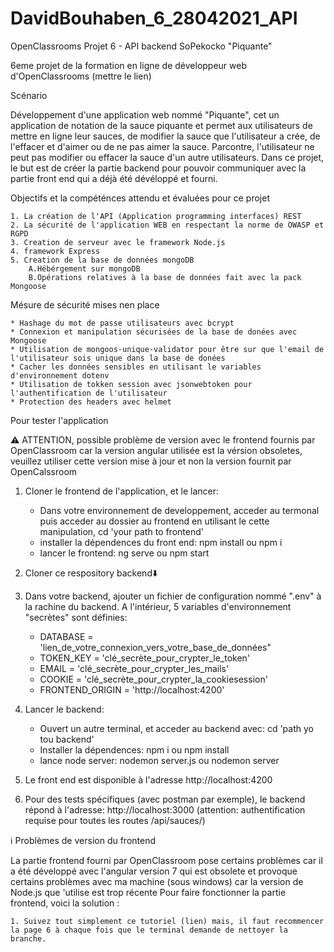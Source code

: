 # DavidBouhaben_6_28042021_API

OpenClassrooms Projet 6 - API backend SoPekocko "Piquante"

6eme projet de la formation en ligne de développeur web d'OpenClassrooms (mettre le lien)


Scénario

Développement d'une application web nommé "Piquante", cet un application de notation de la sauce piquante et permet aux utilisateurs de mettre en ligne leur sauces, de modifier la sauce que l'utilisateur a crée, de l'effacer et d'aimer ou de ne pas aimer la sauce. Parcontre, l'utilisateur ne peut pas modifier ou effacer la sauce d'un autre utilisateurs.
Dans ce projet, le but est de créer la partie backend pour pouvoir communiquer avec la partie front end qui a déjà été dévéloppé et fourni.


Objectifs et la compéténces attendu et évaluées pour ce projet

    1. La création de l'API (Application programming interfaces) REST
    2. La sécurité de l'application WEB en respectant la norme de OWASP et RGPD
    3. Creation de serveur avec le framework Node.js
    4. framework Express
    5. Creation de la base de données mongoDB
        A.Hébérgement sur mongoDB
        B.Opérations relatives à la base de données fait avec la pack Mongoose


Mésure de sécurité mises nen place

    * Hashage du mot de passe utilisateurs avec bcrypt
    * Connexion et manipulation sécurisées de la base de donées avec Mongoose
    * Utilisation de mongoos-unique-validator pour être sur que l'email de l'utilisateur sois unique dans la base de donées
    * Cacher les données sensibles en utilisant le variables d'environnement dotenv
    * Utilisation de tokken session avec jsonwebtoken pour l'authentification de l'utilisateur
    * Protection des headers avec helmet


Pour tester l'application

⚠️ ATTENTION, possible problème de version avec le frontend fournis par OpenClassroom car la version angular utilisée est la vérsion obsoletes, veuillez utiliser cette version mise à jour et non la version fournit par OpenCalssroom

1. Cloner le frontend de l'application, et le lancer:
    * Dans votre environnement de developpement, acceder au termonal puis acceder au dossier au frontend en utilisant le cette manipulation, cd 'your path to frontend'
    * installer la dépendences du front end: npm install ou npm i
    * lancer le frontend: ng serve ou npm start

2. Cloner ce respository backend⬇️

3. Dans votre backend, ajouter un fichier de configuration nommé ".env" à la rachine du backend. A l'intérieur, 5 variables d'environnement "secrètes" sont définies: 
    * DATABASE = 'lien_de_votre_connexion_vers_votre_base_de_données"
    * TOKEN_KEY = 'clé_secrète_pour_crypter_le_token'
    * EMAIL = 'clé_secrète_pour_crypter_les_mails'
    * COOKIE = 'clé_secrète_pour_crypter_la_cookiesession'
    * FRONTEND_ORIGIN = 'http://localhost:4200'

4. Lancer le backend:
    * Ouvert un autre terminal, et acceder au backend avec: cd 'path yo tou backend'
    * Installer la dépendences: npm i ou npm install
    * lance node server: nodemon server.js ou nodemon server

5. Le front end est disponible à l'adresse http://localhost:4200

6. Pour des tests spécifiques (avec postman par exemple), le backend répond à l'adresse: http://localhost:3000 (attention: authentification requise pour toutes les routes /api/sauces/)


ℹ️ Problèmes de version du frontend

La partie frontend fourni par OpenClassroom pose certains problèmes car il a été développé avec l'angular version 7 qui est obsolete et provoque certains problèmes avec ma machine (sous windows) car la version de Node.js que 'utilise est trop récente
Pour faire fonctionner la partie frontend, voici la solution :

    1. Suivez tout simplement ce tutoriel (lien) mais, il faut recommencer la page 6 à chaque fois que le terminal demande de nettoyer la branche.